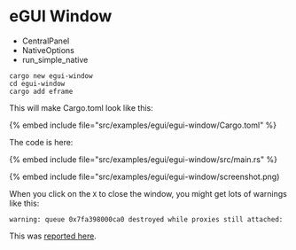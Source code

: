 # eGUI Window

* CentralPanel
* NativeOptions
* run_simple_native

```
cargo new egui-window
cd egui-window
cargo add eframe
```

This will make Cargo.toml look like this:

{% embed include file="src/examples/egui/egui-window/Cargo.toml" %}

The code is here:

{% embed include file="src/examples/egui/egui-window/src/main.rs" %}


{% embed include file="src/examples/egui/egui-window/screenshot.png)

When you click on the `X` to close the window, you might get lots of warnings like this:

```
warning: queue 0x7fa398000ca0 destroyed while proxies still attached:
```

This was [reported here](https://github.com/emilk/egui/issues/3413).


